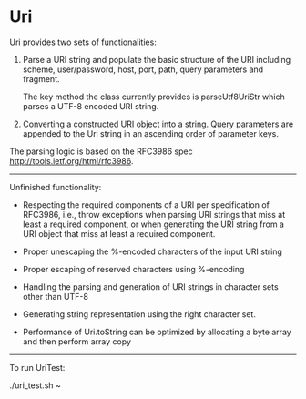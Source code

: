 # Uri
Uri provides two sets of functionalities:
1) Parse a URI string and populate the basic structure of the URI including
   scheme, user/password, host, port, path, query parameters and fragment.

   The key method the class currently provides is parseUtf8UriStr which parses
   a UTF-8 encoded URI string.

2) Converting a constructed URI object into a string.  Query parameters are appended to the
   Uri string in an ascending order of parameter keys.

The parsing logic is based on the RFC3986 spec http://tools.ietf.org/html/rfc3986.

****************************
Unfinished functionality:
- Respecting the required components of a URI per specification of RFC3986, i.e., throw
  exceptions when parsing URI strings that miss at least a required component, or when generating
  the URI string from a URI object that miss at least a required component.

- Proper unescaping the %-encoded characters of the input URI string

- Proper escaping of reserved characters using %-encoding

- Handling the parsing and generation of URI strings in character sets other than UTF-8

- Generating string representation using the right character set.

- Performance of Uri.toString can be optimized by allocating a byte array and then perform array copy

****************************
To run UriTest:

./uri_test.sh
~                 
